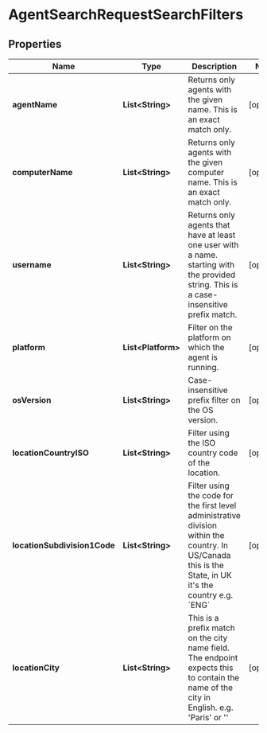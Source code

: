 

# AgentSearchRequestSearchFilters


## Properties

| Name | Type | Description | Notes |
|------------ | ------------- | ------------- | -------------|
|**agentName** | **List&lt;String&gt;** | Returns only agents with the given name.  This is an exact match only.  |  [optional] |
|**computerName** | **List&lt;String&gt;** | Returns only agents with the given computer name. This is an exact match only.  |  [optional] |
|**username** | **List&lt;String&gt;** | Returns only agents that have at least one user with a name. starting with the provided string. This is a case-insensitive prefix match.  |  [optional] |
|**platform** | **List&lt;Platform&gt;** | Filter on the platform on which the agent is running.  |  [optional] |
|**osVersion** | **List&lt;String&gt;** | Case-insensitive prefix filter on the OS version. |  [optional] |
|**locationCountryISO** | **List&lt;String&gt;** | Filter using the ISO country code of the location.  |  [optional] |
|**locationSubdivision1Code** | **List&lt;String&gt;** | Filter using the code for the first level administrative division within  the country. In US/Canada this is the State, in UK it&#39;s the country e.g. &#x60;ENG&#x60;  |  [optional] |
|**locationCity** | **List&lt;String&gt;** | This is a prefix match on the city name field. The endpoint expects this to contain the  name of the city in English. e.g. &#39;Paris&#39; or &#39;&#39;  |  [optional] |



